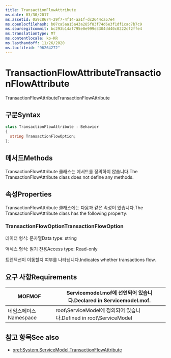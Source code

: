 ```yaml
---
title: TransactionFlowAttribute
ms.date: 03/30/2017
ms.assetid: 0a9c8674-29f7-4f14-aa1f-dc2644ca57e4
ms.openlocfilehash: b07ca5aa15a43a285f83f74d6e3f1df1cac7b7c9
ms.sourcegitcommit: bc293b14af795e0e999e3304dd40c0222cf2ffe4
ms.translationtype: MT
ms.contentlocale: ko-KR
ms.lasthandoff: 11/26/2020
ms.locfileid: "96264272"
---
```

# <a name="transactionflowattribute"></a><span data-ttu-id="4f7e7-102">TransactionFlowAttribute</span><span class="sxs-lookup"><span data-stu-id="4f7e7-102">TransactionFlowAttribute</span></span>

<span data-ttu-id="4f7e7-103">TransactionFlowAttribute</span><span class="sxs-lookup"><span data-stu-id="4f7e7-103">TransactionFlowAttribute</span></span>  
  
## <a name="syntax"></a><span data-ttu-id="4f7e7-104">구문</span><span class="sxs-lookup"><span data-stu-id="4f7e7-104">Syntax</span></span>  
  
```csharp
class TransactionFlowAttribute : Behavior  
{  
  string TransactionFlowOption;  
};  
```  
  
## <a name="methods"></a><span data-ttu-id="4f7e7-105">메서드</span><span class="sxs-lookup"><span data-stu-id="4f7e7-105">Methods</span></span>  

 <span data-ttu-id="4f7e7-106">TransactionFlowAttribute 클래스는 메서드를 정의하지 않습니다.</span><span class="sxs-lookup"><span data-stu-id="4f7e7-106">The TransactionFlowAttribute class does not define any methods.</span></span>  
  
## <a name="properties"></a><span data-ttu-id="4f7e7-107">속성</span><span class="sxs-lookup"><span data-stu-id="4f7e7-107">Properties</span></span>  

 <span data-ttu-id="4f7e7-108">TransactionFlowAttribute 클래스에는 다음과 같은 속성이 있습니다.</span><span class="sxs-lookup"><span data-stu-id="4f7e7-108">The TransactionFlowAttribute class has the following property:</span></span>  
  
### <a name="transactionflowoption"></a><span data-ttu-id="4f7e7-109">TransactionFlowOption</span><span class="sxs-lookup"><span data-stu-id="4f7e7-109">TransactionFlowOption</span></span>  

 <span data-ttu-id="4f7e7-110">데이터 형식: 문자열</span><span class="sxs-lookup"><span data-stu-id="4f7e7-110">Data type: string</span></span>  
  
 <span data-ttu-id="4f7e7-111">액세스 형식: 읽기 전용</span><span class="sxs-lookup"><span data-stu-id="4f7e7-111">Access type: Read-only</span></span>  
  
 <span data-ttu-id="4f7e7-112">트랜잭션이 이동할지 여부를 나타냅니다.</span><span class="sxs-lookup"><span data-stu-id="4f7e7-112">Indicates whether transactions flow.</span></span>  
  
## <a name="requirements"></a><span data-ttu-id="4f7e7-113">요구 사항</span><span class="sxs-lookup"><span data-stu-id="4f7e7-113">Requirements</span></span>  
  
|<span data-ttu-id="4f7e7-114">MOF</span><span class="sxs-lookup"><span data-stu-id="4f7e7-114">MOF</span></span>|<span data-ttu-id="4f7e7-115">Servicemodel.mof에 선언되어 있습니다.</span><span class="sxs-lookup"><span data-stu-id="4f7e7-115">Declared in Servicemodel.mof.</span></span>|  
|---------|-----------------------------------|  
|<span data-ttu-id="4f7e7-116">네임스페이스</span><span class="sxs-lookup"><span data-stu-id="4f7e7-116">Namespace</span></span>|<span data-ttu-id="4f7e7-117">root\ServiceModel에 정의되어 있습니다.</span><span class="sxs-lookup"><span data-stu-id="4f7e7-117">Defined in root\ServiceModel</span></span>|  
  
## <a name="see-also"></a><span data-ttu-id="4f7e7-118">참고 항목</span><span class="sxs-lookup"><span data-stu-id="4f7e7-118">See also</span></span>

- <xref:System.ServiceModel.TransactionFlowAttribute>
